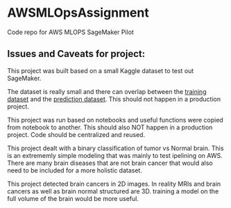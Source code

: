 # AWSMLOpsAssignment
Code repo for AWS MLOPS SageMaker Pilot


## Issues and Caveats for project:

This project was built based on a small Kaggle dataset to test out SageMaker.

The dataset is really small and there can overlap between the [training dataset](https://www.kaggle.com/datasets/navoneel/brain-mri-images-for-brain-tumor-detection
) and the [prediction dataset](https://www.kaggle.com/datasets/sartajbhuvaji/brain-tumor-classification-mri). This should not happen in a production project.

This project was run based on notebooks and useful functions were copied from notebook to another. This should also NOT happen in a production project. Code should be centralized and reused.

This project dealt with a binary classification of tumor vs Normal brain. This is an extrememly simple modeling that was mainly to test ipelining on AWS. There are many brain diseases that are not brain cancer that would also need to be included for a more holistic dataset.

This project detected brain cancers in 2D images. In reality MRIs and brain cancers as well as brain normal structured are 3D. training a model on the full volume of the brain would be more useful.